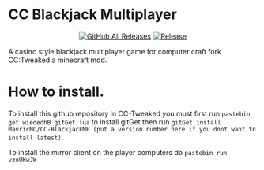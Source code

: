 # CC Blackjack Multiplayer
<p align="center">
  <a href="https://github.com/MavricMC/CC-BlackjackMP/releases/"><img src="https://img.shields.io/github/downloads/MavricMC/CC-BlackjackMP/total.svg" alt="GitHub All Releases"/></a>
  <a href="https://github.com/MavricMC/CC-BlackjackMP/releases/"><img src="https://img.shields.io/github/release/MavricMC/CC-BlackjackMP.svg" alt="Release"/></a>
</p>

A casino style blackjack multiplayer game for computer craft fork CC:Tweaked a minecraft mod.

# How to install.

To install this github repository in CC-Tweaked you must first run `pastebin get wiededhB gitGet.lua` to install gitGet then run `gitGet install MavricMC/CC-BlackjackMP (put a version number here if you dont want to install latest)`.


To install the mirror client on the player computers do `pastebin run vzuUKwJW`
